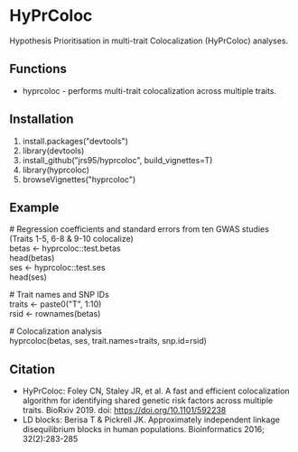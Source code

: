 # HyPrColoc
Hypothesis Prioritisation in multi-trait Colocalization (HyPrColoc) analyses.

## Functions
* hyprcoloc - performs multi-trait colocalization across multiple traits.  

## Installation
1. install.packages("devtools")
2. library(devtools)
3. install_github("jrs95/hyprcoloc", build_vignettes=T)
4. library(hyprcoloc)
5. browseVignettes("hyprcoloc")

## Example
\# Regression coefficients and standard errors from ten GWAS studies (Traits 1-5, 6-8 & 9-10 colocalize)  
betas <- hyprcoloc::test.betas  
head(betas)  
ses <- hyprcoloc::test.ses  
head(ses)  
  
\# Trait names and SNP IDs  
traits <- paste0("T", 1:10)  
rsid <- rownames(betas)  

\# Colocalization analysis  
hyprcoloc(betas, ses, trait.names=traits, snp.id=rsid)  

## Citation
* HyPrColoc: Foley CN, Staley JR, et al. A fast and efficient colocalization algorithm for identifying shared genetic risk factors across multiple traits. BioRxiv 2019. doi: https://doi.org/10.1101/592238
* LD blocks: Berisa T & Pickrell JK. Approximately independent linkage disequilibrium blocks in human populations. Bioinformatics 2016; 32(2):283-285
